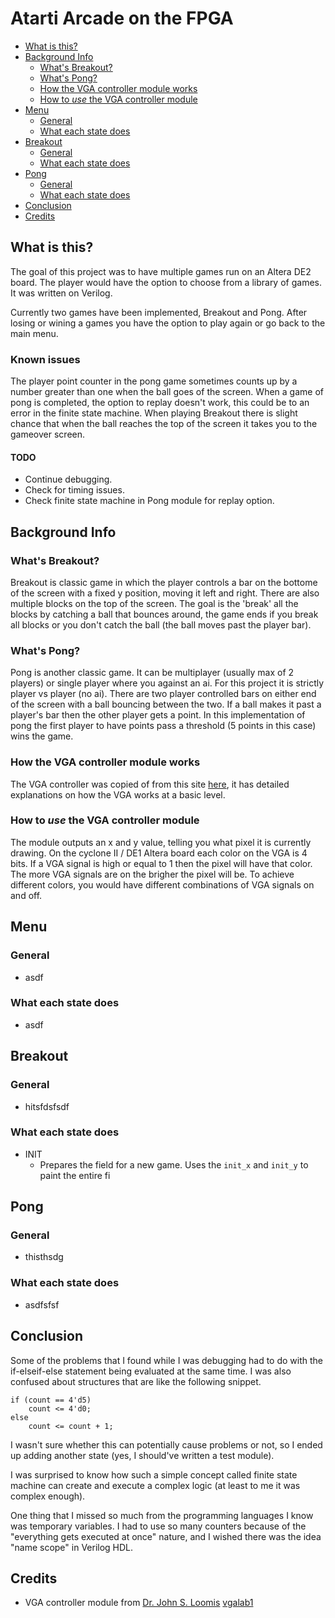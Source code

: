 # Atarti Arcade on the FPGA

* [What is this?](./Development-Guide#what-is-this)
* [Background Info](./Development-Guide#background-info)
    * [What's Breakout?](./Development-Guide#whats-breakout)
    * [What's Pong?](./Development-Guide#whats-pong)
    * [How the VGA controller module works](./Development-Guide#how-the-vga-controller-module-works)
    * [How to *use* the VGA controller module](./Development-Guide#how-to-use-the-vga-controller-module)
* [Menu](./Development-Guide#menu)
    * [General](./Development-Guide#General)
    * [What each state does](./Development-Guide#what-each-state-does)
* [Breakout](./Development-Guide#breakout)
    * [General](./Development-Guide#General)
    * [What each state does](./Development-Guide#what-each-state-does)
* [Pong](./Development-Guide#breakout)
    * [General](./Development-Guide#General)
    * [What each state does](./Development-Guide#what-each-state-does)
* [Conclusion](./Development-Guide#conclusion)
* [Credits](./Development-Guide#credits)

## What is this?
The goal of this project was to have multiple games run on an Altera DE2 board. The player would have the option to choose from a library of games. It was written on Verilog.

Currently two games have been implemented, Breakout and Pong. After losing or wining a games you have the option to play again or go back to the main menu.

### Known issues
The player point counter in the pong game sometimes counts up by a number greater than one when the ball goes of the screen. 
When a game of pong is completed, the option to replay doesn't work, this could be to an error in the finite state machine.
When playing Breakout there is slight chance that when the ball reaches the top of the screen it takes you to the gameover screen.

#### TODO
* Continue debugging.
* Check for timing issues.
* Check finite state machine in Pong module for replay option.

## Background Info
### What's Breakout?
Breakout is classic game in which the player controls a bar on the bottome of the screen with a fixed y position, moving it left and right. There are also multiple blocks on the top of the screen. The goal is the 'break' all the blocks by catching a ball that bounces around, the game ends if you break all blocks or you don't catch the ball (the ball moves past the player bar).

### What's Pong?
Pong is another classic game. It can be multiplayer (usually max of 2 players) or single player where you against an ai. For this project it is strictly player vs player (no ai). There are two player controlled bars on either end of the screen with a ball bouncing between the two. If a ball makes it past a player's bar then the other player gets a point. In this implementation of pong the first player to have points pass a threshold (5 points in this case) wins the game.

### How the VGA controller module works
The VGA controller was copied of from this site [here](https://timetoexplore.net/blog/arty-fpga-vga-verilog-01), it has detailed explanations on how the VGA works at a basic level.

### How to *use* the VGA controller module
The module outputs an x and y value, telling you what pixel it is currently drawing. On the cyclone II / DE1 Altera board each color on the VGA is 4 bits. If a VGA signal is high or equal to 1 then the pixel will have that color. The more VGA signals are on the brigher the pixel will be. To achieve different colors, you would have different combinations of VGA signals on and off.

## Menu
### General
* asdf

### What each state does
* asdf

## Breakout
### General
* hitsfdsfsdf

### What each state does
* INIT
    * Prepares the field for a new game. Uses the `init_x` and `init_y` to paint the entire fi

## Pong
### General
* thisthsdg

### What each state does
* asdfsfsf

## Conclusion
Some of the problems that I found while I was debugging had to do with the if-elseif-else statement being evaluated at the same time. I was also confused about structures that are like the following snippet.

    if (count == 4'd5)
        count <= 4'd0;
    else
        count <= count + 1;

I wasn't sure whether this can potentially cause problems or not, so I ended up adding another state (yes, I should've written a test module).

I was surprised to know how such a simple concept called finite state machine can create and execute a complex logic (at least to me it was complex enough).

One thing that I missed so much from the programming languages I know was temporary variables. I had to use so many counters because of the "everything gets executed at once" nature, and I wished there was the idea "name scope" in Verilog HDL.

## Credits
* VGA controller module from [Dr. John S. Loomis](http://www.johnloomis.org/vita.html) [vgalab1](http://www.johnloomis.org/digitallab/vgalab/vgalab1/vgalab1.html)
